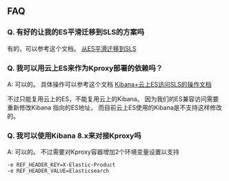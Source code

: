 
## FAQ
### Q. 有好的让我的ES平滑迁移到SLS的方案吗

有的，可以参考这个文档。 [从ES平滑迁移到SLS](https://developer.aliyun.com/article/1412611?spm=a2c6h.13148508.setting.15.19fe4f0e6ZnJ3N)


### Q. 我可以用云上ES来作为Kproxy部署的依赖吗？

A: 可以的。 具体操作可以参考这个文档 [Kibana+云上ES访问SLS的操作文档]( https://developer.aliyun.com/article/1467993?spm=a2c6h.13148508.setting.14.19fe4f0e6ZnJ3N)

不过只能复用云上的ES，不能复用云上的Kibana。 因为我们的ES兼容访问需要重新修改Kibana 指向的ES地址，
而目前云上ES使用的Kibana是不支持这样修改的。

### Q.  我可以使用Kibana 8.x来对接Kproxy吗

A: 可以的。 不过需要对Kproxy容器增加2个环境变量设置以支持

```
-e REF_HEADER_KEY=X-Elastic-Product
-e REF_HEADER_VALUE=Elasticsearch
```
